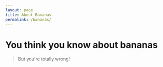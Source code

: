 ```yaml
---
layout: page
title: About Bananas
permalink: /bananas/
---
```

# You think you know about bananas

> But you're totally wrong!
